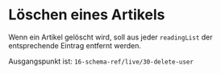 # Löschen eines Artikels

Wenn ein Artikel gelöscht wird, soll aus jeder `readingList` der entsprechende Eintrag entfernt werden.

Ausgangspunkt ist: `16-schema-ref/live/30-delete-user`
